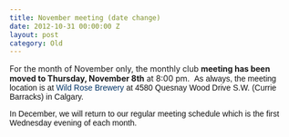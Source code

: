 ```yaml
---
title: November meeting (date change)
date: 2012-10-31 00:00:00 Z
layout: post
category: Old
---
```


<p>For the month of November only&#44; the monthly club <strong>meeting has been moved to Thursday&#44; November 8th</strong> at 8:00 pm. &#160;<span style="color: rgb(17&#44; 17&#44; 17); font-family: Tahoma&#44; Arial&#44; Helvetica; ">As always&#44; the meeting location is at&#160;</span><a href="http://www.wildrosebrewery/" target="_blank" style="color: rgb(0&#44; 0&#44; 255); text-decoration: none; font-family: Tahoma&#44; Arial&#44; Helvetica; "><font color="#003366">Wild Rose Brewery</font></a><span style="color: rgb(17&#44; 17&#44; 17); font-family: Tahoma&#44; Arial&#44; Helvetica; ">&#160;at 4580 Quesnay Wood Drive S.W. (Currie Barracks) in Calgary. </span></p><p><span style="color: rgb(17&#44; 17&#44; 17); font-family: Tahoma&#44; Arial&#44; Helvetica; ">In December&#44; we will return to our regular meeting schedule which is the first Wednesday evening of each month.</span></p>
